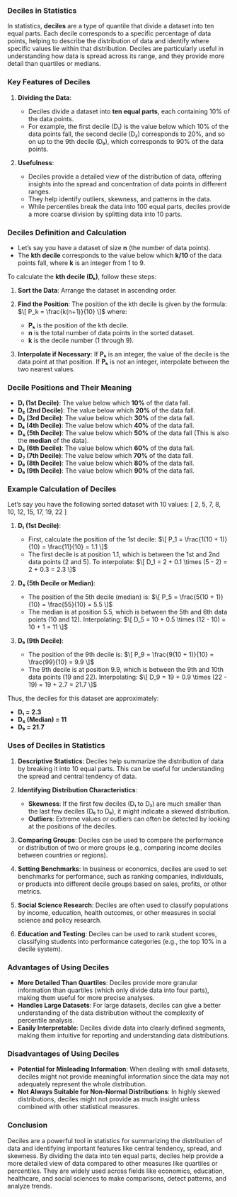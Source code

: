 ### **Deciles in Statistics**

In statistics, **deciles** are a type of quantile that divide a dataset into ten equal parts. Each decile corresponds to a specific percentage of data points, helping to describe the distribution of data and identify where specific values lie within that distribution. Deciles are particularly useful in understanding how data is spread across its range, and they provide more detail than quartiles or medians.

### **Key Features of Deciles**

1. **Dividing the Data**: 
   - Deciles divide a dataset into **ten equal parts**, each containing 10% of the data points. 
   - For example, the first decile (D₁) is the value below which 10% of the data points fall, the second decile (D₂) corresponds to 20%, and so on up to the 9th decile (D₉), which corresponds to 90% of the data points.

2. **Usefulness**: 
   - Deciles provide a detailed view of the distribution of data, offering insights into the spread and concentration of data points in different ranges.
   - They help identify outliers, skewness, and patterns in the data.
   - While percentiles break the data into 100 equal parts, deciles provide a more coarse division by splitting data into 10 parts.

### **Deciles Definition and Calculation**

- Let’s say you have a dataset of size **n** (the number of data points).
- The **kth decile** corresponds to the value below which **k/10** of the data points fall, where **k** is an integer from 1 to 9.

To calculate the **kth decile (Dₖ)**, follow these steps:

1. **Sort the Data**: Arrange the dataset in ascending order.
2. **Find the Position**: The position of the kth decile is given by the formula:
   $\[
   P_k = \frac{k(n+1)}{10}
   \]$
   where:
   - **Pₖ** is the position of the kth decile.
   - **n** is the total number of data points in the sorted dataset.
   - **k** is the decile number (1 through 9).
   
3. **Interpolate if Necessary**: If **Pₖ** is an integer, the value of the decile is the data point at that position. If **Pₖ** is not an integer, interpolate between the two nearest values.

### **Decile Positions and Their Meaning**

- **D₁ (1st Decile)**: The value below which **10%** of the data fall.
- **D₂ (2nd Decile)**: The value below which **20%** of the data fall.
- **D₃ (3rd Decile)**: The value below which **30%** of the data fall.
- **D₄ (4th Decile)**: The value below which **40%** of the data fall.
- **D₅ (5th Decile)**: The value below which **50%** of the data fall (This is also the **median** of the data).
- **D₆ (6th Decile)**: The value below which **60%** of the data fall.
- **D₇ (7th Decile)**: The value below which **70%** of the data fall.
- **D₈ (8th Decile)**: The value below which **80%** of the data fall.
- **D₉ (9th Decile)**: The value below which **90%** of the data fall.

### **Example Calculation of Deciles**

Let’s say you have the following sorted dataset with 10 values:
\[ 2, 5, 7, 8, 10, 12, 15, 17, 19, 22 \]

1. **D₁ (1st Decile)**: 
   - First, calculate the position of the 1st decile: 
     $\[
     P_1 = \frac{1(10 + 1)}{10} = \frac{11}{10} = 1.1
     \]$
   - The first decile is at position 1.1, which is between the 1st and 2nd data points (2 and 5). To interpolate:
     $\[
     D_1 = 2 + 0.1 \times (5 - 2) = 2 + 0.3 = 2.3
     \]$

2. **D₅ (5th Decile or Median)**:
   - The position of the 5th decile (median) is:
     $\[
     P_5 = \frac{5(10 + 1)}{10} = \frac{55}{10} = 5.5
     \]$
   - The median is at position 5.5, which is between the 5th and 6th data points (10 and 12). Interpolating:
     $\[
     D_5 = 10 + 0.5 \times (12 - 10) = 10 + 1 = 11
     \]$

3. **D₉ (9th Decile)**:
   - The position of the 9th decile is:
     $\[
     P_9 = \frac{9(10 + 1)}{10} = \frac{99}{10} = 9.9
     \]$
   - The 9th decile is at position 9.9, which is between the 9th and 10th data points (19 and 22). Interpolating:
     $\[
     D_9 = 19 + 0.9 \times (22 - 19) = 19 + 2.7 = 21.7
     \]$

Thus, the deciles for this dataset are approximately:
- **D₁ = 2.3**
- **D₅ (Median) = 11**
- **D₉ = 21.7**

### **Uses of Deciles in Statistics**

1. **Descriptive Statistics**: Deciles help summarize the distribution of data by breaking it into 10 equal parts. This can be useful for understanding the spread and central tendency of data.
   
2. **Identifying Distribution Characteristics**:
   - **Skewness**: If the first few deciles (D₁ to D₃) are much smaller than the last few deciles (D₆ to D₉), it might indicate a skewed distribution.
   - **Outliers**: Extreme values or outliers can often be detected by looking at the positions of the deciles.

3. **Comparing Groups**: Deciles can be used to compare the performance or distribution of two or more groups (e.g., comparing income deciles between countries or regions).

4. **Setting Benchmarks**: In business or economics, deciles are used to set benchmarks for performance, such as ranking companies, individuals, or products into different decile groups based on sales, profits, or other metrics.

5. **Social Science Research**: Deciles are often used to classify populations by income, education, health outcomes, or other measures in social science and policy research.

6. **Education and Testing**: Deciles can be used to rank student scores, classifying students into performance categories (e.g., the top 10% in a decile system).

### **Advantages of Using Deciles**

- **More Detailed Than Quartiles**: Deciles provide more granular information than quartiles (which only divide data into four parts), making them useful for more precise analyses.
- **Handles Large Datasets**: For large datasets, deciles can give a better understanding of the data distribution without the complexity of percentile analysis.
- **Easily Interpretable**: Deciles divide data into clearly defined segments, making them intuitive for reporting and understanding data distributions.

### **Disadvantages of Using Deciles**

- **Potential for Misleading Information**: When dealing with small datasets, deciles might not provide meaningful information since the data may not adequately represent the whole distribution.
- **Not Always Suitable for Non-Normal Distributions**: In highly skewed distributions, deciles might not provide as much insight unless combined with other statistical measures.

### **Conclusion**

Deciles are a powerful tool in statistics for summarizing the distribution of data and identifying important features like central tendency, spread, and skewness. By dividing the data into ten equal parts, deciles help provide a more detailed view of data compared to other measures like quartiles or percentiles. They are widely used across fields like economics, education, healthcare, and social sciences to make comparisons, detect patterns, and analyze trends.
